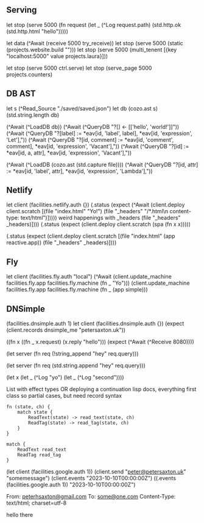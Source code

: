 ## Serving
let stop (serve 5000 (fn request (let _ (^Log request.path) (std.http.ok (std.http.html "hello")))))

let data (^Await (receive 5000 try_receive))
let stop (serve 5000 (static (projects.website.build "")))
let stop (serve 5000 (multi_tenent [{key "localhost:5000" value projects.laura}]))


let stop (serve 5000 ctrl.serve)
let stop (serve_page 5000 projects.counters)

## DB AST

let s (^Read_Source "./saved/saved.json")
let db (cozo.ast s)
(std.string.length db)  

(^Await (^LoadDB db))
(^Await (^QueryDB "?[] <- [['hello', 'world!']]"))
(^Await (^QueryDB "?[label] := *eav[id, 'label', label], *eav[id, 'expression', 'Let'],"))
(^Await (^QueryDB "?[id, comment] := *eav[id, 'comment', comment], *eav[id, 'expression', 'Vacant'],"))
(^Await (^QueryDB "?[id] := *eav[id, a, attr], *eav[id, 'expression', 'Vacant'],"))

(^Await (^LoadDB (cozo.ast (std.capture file))))
(^Await (^QueryDB "?[id, attr] := *eav[id, 'label', attr], *eav[id, 'expression', 'Lambda'],"))


## Netlify
let client (facilities.netlify.auth {})
(.status (expect (^Await (client.deploy client.scratch [(file "index.html" "Yo!") (file "_headers" "/*.html\n  content-type: text/html")]))))
weird happenings with _headers
(file "_headers" _headers)])))
(.status (expect (client.deploy client.scratch (spa (fn x x)))))

(.status (expect (client.deploy client.scratch [(file "index.html" (app reactive.app)) (file "_headers" _headers)])))

## Fly
let client (facilities.fly.auth "local")
(^Await (client.update_machine facilities.fly.app facilities.fly.machine (fn _ "Yo")))
(client.update_machine facilities.fly.app facilities.fly.machine (fn _ (app simple)))

## DNSimple 
(facilities.dnsimple.auth 1)
let client (facilities.dnsimple.auth {})
(expect (client.records dnsimple_me "petersaxton.uk"))


((fn x ((fn _ x.request) (x.reply "hello"))) (expect (^Await (^Receive 8080))))

(let server (fn req (!string_append "hey" req.query)))

(let server (fn req (std.string.append "hey" req.query)))

(let x (let _ (^Log "yo") (let _ (^Log "second"))))

List with effect types
OR
deploying a continuation
lisp docs, everything first class so partial cases, but need record syntax

```
fn (state, ch) {
    match state {
        ReadText(state) -> read_text(state, ch)
        ReadTag(state) -> read_tag(state, ch)
    }
}

match {
    ReadText read_text
    ReadTag read_tag
}
```

(let client (facilities.google.auth 1))
(client.send "peter@petersaxton.uk" "somemessage")
(client.events "2023-10-10T00:00:00Z")
((.events (facilities.google.auth 1)) "2023-10-10T00:00:00Z") 


From: peterhsaxton@gmail.com
To: some@one.com
Content-Type: text/html; charset=utf-8

hello there

